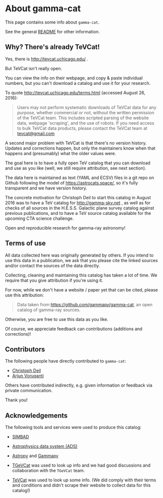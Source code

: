 # About gamma-cat

This page contains some info about `gamma-cat`. 

See the general [README](https://github.com/gammapy/gamma-cat/blob/master/README.md)
for other information.

## Why? There's already TeVCat!

Yes, there is http://tevcat.uchicago.edu/ .

But TeVCat isn't really open.

You can view the info on their webpage, and copy & paste individual
numbers, but you can't download a catalog and use it for your research.

To quote http://tevcat.uchicago.edu/terms.html (accessed August 26, 2016):

> Users may not perform systematic downloads of TeVCat data for any purpose, 
whether commercial or not, without the written permission of the
TeVCat team.  This includes scripted parsing of the website data,
webpage 'scraping', and the use of robots. If you need access to bulk 
TeVCat data products, please contact the TeVCat team at tevcat@gmail.com

A second major problem with TeVCat is that there's no version history.
Updates and corrections happen, but only the maintainers know when
that happens and (presumably) what the older values were.

The goal here is to have a fully open TeV catalog that you can download
and use as you like (well, we still require attribution, see next section).

The data here is maintained as text (YAML and ECSV) files in a git repo on Github
following the model of https://astrocats.space/, so it's fully transparent
and we have version history.

The concrete motivation for Christoph Deil to start this catalog in
August 2016 was to have a TeV catalog for http://gamma-sky.net ,
as well as for checks of all sources in the H.E.S.S. Galactic plane
survey catalog against previous publications, and to have a TeV
source catalog available for the upcoming CTA science challenge.

Open and reproducible research for gamma-ray astronomy!

## Terms of use

All data collected here was originally generated by others.
If you intend to use this data in a publication,
we ask that you please cite the linked sources and/or
contact the sources of the data directly.

Collecting, cleaning and maintaining this catalog has taken a lot
of time. We require that you give attribution if you're using it.

For now, while we don't have a website / paper yet that can be
cited, please use this attribution:

> Data taken from https://github.com/gammapy/gamma-cat,
> an open catalog of gamma-ray sources.

Otherwise, you are free to use this data as you like.

Of course, we appreciate feedback can contributions
(additions and corrections)!

## Contributors

The following people have directly contributed to `gamma-cat`:

* [Christoph Deil](https://github.com/cdeil)
* [Arjun Voruganti](https://github.com/vorugantia)

Others have contributed indirectly, e.g. given information
or feedback via private communication.

Thank you!

## Acknowledgements

The following tools and services were used to produce this catalog:

* [SIMBAD](http://simbad.u-strasbg.fr/simbad/)
* [Astrophysics data system (ADS)](https://ui.adsabs.harvard.edu/)
* [Astropy](http://www.astropy.org/) and [Gammapy](http://gammapy.org/)

* [TGeVCat](http://www.asdc.asi.it/tgevcat/) was used to look up info
  and we had good discussions and collaboration with the `TGeVCat` team.
* [TeVCat](http://tevcat.uchicago.edu/) was used to look up some info.
  (We did comply with their terms and conditions and didn't scrape their website to collect data for this catalog!)
